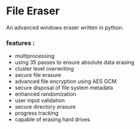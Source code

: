 # File Eraser
An advanced windows eraser written in python.

### features :
- multiprocessing
- using 35 passes to ensure absolute data erasing
- cluster level overwriting
- secure file erasure
- advanced file encryption using AES GCM
- secure disposal of file system metadata
- enhanced randomization
- user input validation
- secure directory erasure
- progress tracking
- capable of erasing hard drives
